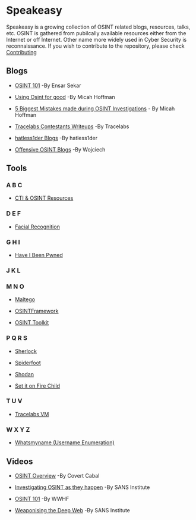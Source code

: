 # Speakeasy
Speakeasy is a growing collection of OSINT related blogs, resources, talks, etc. OSINT is gathered from pubilcally available resources either from the Internet or off Internet. Other name more widely used in Cyber Security is reconnaissance. If you wish to contribute to the repository, please check [Contributing](https://github.com/Argonyte/Speakeasy/blob/main/CONTRIBUTING.md)

## Blogs

- [OSINT 101](https://medium.com/datadriveninvestor/open-source-intelligence-osint-101-d96f47ff2ff1) -By Ensar Sekar

- [Using Osint for good](https://www.sans.org/blog/osintforgood-using-open-source-intelligence-to-solve-real-world-problems/?utm_medium=Email&utm_source=HL-NA&utm_content=674268%20OSINT%204%20Good%20Blog%20Link&utm_campaign=SANS%20Free%20Resources) -By Micah Hoffman

- [5 Biggest Mistakes made during OSINT Investigations](https://www.sans.org/blog/the-5-biggest-mistakes-made-during-an-osint-investigation/?utm_medium=Email&utm_source=HL-NA&utm_content=674268%205%20Biggest%20MIstakes%20Blog%20Link&utm_campaign=SANS%20Free%20Resources) - By Micah Hoffman

- [Tracelabs Contestants Writeups](https://github.com/tracelabs/searchparty-ctf-writeups/blob/master/searchparty-ctf-writeups.md) -By Tracelabs

- [hatless1der Blogs](https://hatless1der.com/) -By hatless1der

- [Offensive OSINT Blogs](https://www.offensiveosint.io/author/wojciech/) -By Wojciech

## Tools


### A B C

- [CTI & OSINT Resources](https://docs.google.com/spreadsheets/d/1klugQqw6POlBtuzon8S0b18-gpsDwX-5OYRrB7TyNEw/edit#gid=0)

### D E F 

- [Facial Recognition](https://www.osintcombine.com/post/facial-recognition-for-verification-missing-persons)

### G H I

- [Have I Been Pwned](https://haveibeenpwned.com/)

### J K L

### M N O

- [Maltego](https://www.maltego.com/)

- [OSINTFramework](https://osintframework.com/)

- [OSINT Toolkit](https://start.me/p/DPYPMz/the-ultimate-osint-collection)

### P Q R S

- [Sherlock](https://github.com/sherlock-project/sherlock)

- [Spiderfoot](https://www.spiderfoot.net/)

- [Shodan](https://shodan.io)

- [Set it on Fire Child](https://docs.google.com/spreadsheets/d/1JxBbMt4JvGr--G0Pkl3jP9VDTBunR2uD3_faZXDvhxc/edit#gid=603724104)

### T U V

- [Tracelabs VM](https://www.tracelabs.org/initiatives/osint-vm)

### W X Y Z

- [Whatsmyname (Username Enumeration)](https://whatsmyname.app/)


## Videos

- [OSINT Overview](https://www.youtube.com/watch?v=gSXBa5RehYk) -By Covert Cabal

- [Investigating OSINT as they happen](https://www.youtube.com/watch?v=yrOOdq25wMw) -By SANS Institute

- [OSINT 101](https://www.youtube.com/watch?v=uxZyzJGfrUY) -By WWHF

- [Weaponising the Deep Web](https://www.youtube.com/watch?v=eLL6BPKvwlg) -By SANS Institute

